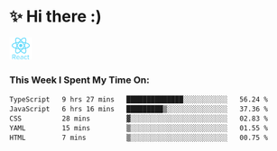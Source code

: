 <h1 align="left">✨ Hi there :)</h1>

  <a href="https://reactjs.org/" target="_blank" rel="noreferrer">   
    <img src="https://raw.githubusercontent.com/devicons/devicon/master/icons/react/react-original-wordmark.svg" alt="react" width="40"     
    height="40"/></a>
 
<h3 align="left">This Week I Spent My Time On:</h3>
<!--START_SECTION:waka-->

```txt
TypeScript   9 hrs 27 mins   ██████████████░░░░░░░░░░░   56.24 %
JavaScript   6 hrs 16 mins   █████████▒░░░░░░░░░░░░░░░   37.36 %
CSS          28 mins         ▓░░░░░░░░░░░░░░░░░░░░░░░░   02.83 %
YAML         15 mins         ▒░░░░░░░░░░░░░░░░░░░░░░░░   01.55 %
HTML         7 mins          ▒░░░░░░░░░░░░░░░░░░░░░░░░   00.75 %
```

<!--END_SECTION:waka-->

